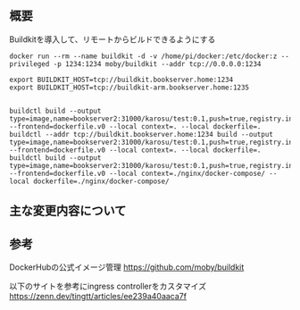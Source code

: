 ## 概要

Buildkitを導入して、リモートからビルドできるようにする


```
docker run --rm --name buildkit -d -v /home/pi/docker:/etc/docker:z --privileged -p 1234:1234 moby/buildkit --addr tcp://0.0.0.0:1234

export BUILDKIT_HOST=tcp://buildkit.bookserver.home:1234
export BUILDKIT_HOST=tcp://buildkit-arm.bookserver.home:1235


buildctl build --output type=image,name=bookserver2:31000/karosu/test:0.1,push=true,registry.insecure=true --frontend=dockerfile.v0 --local context=. --local dockerfile=.
buildctl --addr tcp://buildkit.bookserver.home:1234 build --output type=image,name=bookserver2:31000/karosu/test:0.1,push=true,registry.insecure=true --frontend=dockerfile.v0 --local context=. --local dockerfile=.
buildctl build --output type=image,name=bookserver2:31000/karosu/test:0.1,push=true,registry.insecure=true --frontend=dockerfile.v0 --local context=./nginx/docker-compose/ --local dockerfile=./nginx/docker-compose/
```

## 主な変更内容について

## 参考
DockerHubの公式イメージ管理
https://github.com/moby/buildkit

以下のサイトを参考にingress controllerをカスタマイズ
https://zenn.dev/tingtt/articles/ee239a40aaca7f